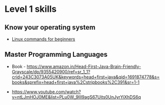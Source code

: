 # Level 1 skills
## Know your operating system
* [Linux commands for beginners](https://www.youtube.com/playlist?list=PLT98CRl2KxKHaKA9-4_I38sLzK134p4GJ)

## Master Programming Languages
* Book - https://www.amazon.in/Head-First-Java-Brain-Friendly-Grayscale/dp/9355420900/ref=sr_1_1?crid=243C3073A05UK&keywords=head+first+java&qid=1691874778&s=books&sprefix=head+first+java%2Cstripbooks%2C391&sr=1-1

* https://www.youtube.com/watch?v=ntLJmHOJ0ME&list=PLu0W_9lII9agS67Uits0UnJyrYiXhDS6q
